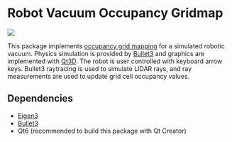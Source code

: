 # Robot Vacuum Occupancy Gridmap

![](https://github.com/MEEN-570-Fall-2022/final-project-ajordan5/blob/main/doc/demo.gif)

This package implements [occupancy grid mapping](https://www.researchgate.net/profile/Luiz-Goncalves-4/publication/261174154_Probabilistic_robotic_grid_mapping_based_on_occupancy_and_elevation_information/links/57da887008ae72d72ea33dd3/Probabilistic-robotic-grid-mapping-based-on-occupancy-and-elevation-information.pdf) for a simulated robotic vacuum. Physics simulation is provided by [Bullet3](https://github.com/bulletphysics/bullet3) and graphics are implemented with [Qt3D](https://doc.qt.io/qt-6/qt3d-index.html). The robot is user controlled with keyboard arrow keys. Bullet3 raytracing is used to simulate LIDAR rays, and ray measurements are used to update grid cell occupancy values.

## Dependencies
* [Eigen3](https://eigen.tuxfamily.org/dox/group__TutorialMatrixClass.html)
* [Bullet3](https://github.com/bulletphysics/bullet3)
* Qt6 (recommended to build this package with Qt Creator)

